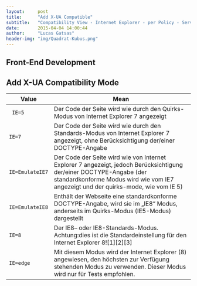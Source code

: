 ```yaml
---
layout:     post
title:      "Add X-UA Compatible"
subtitle:   "Compatibility View - Internet Explorer - per Policy - Server Based"
date:       2015-04-04 14:00:44
author:     "Lucas Gatsas"
header-img: "img/Quadrat-Kubus.png"
---
```


<h2 class="section-heading"><strong> Front-End Development</strong> </h2>
<h2 class="section-heading">Add X-UA Compatibility Mode</h2>


<table class="table">
        <thead>
          <tr>
            <th>Value</th>
            <th id="fadeout-1">Mean</th>
          </tr>
        </thead>
        <tbody>
          <tr>
            <td> <code> IE=5 </code></td>
            <td id="fadeout-1">Der Code der Seite wird wie durch den Quirks-Modus von Internet Explorer 7 angezeigt </td>
          </tr>
          <tr>
            <td><code>IE=7</code></td>
            <td id="fadeout-1">Der Code der Seite wird wie durch den Standards-Modus von Internet Explorer 7 angezeigt, ohne Berücksichtigung der/einer DOCTYPE-Angabe</td>
          </tr>
          <tr>
            <td><code>IE=EmulateIE7</code></td>
            <td id="fadeout-1">Der Code der Seite wird wie von Internet Explorer 7 angezeigt, jedoch Berücksichtigung der/einer DOCTYPE-Angabe (der standardkonforme Modus wird wie vom IE7 angezeigt und der quirks-mode, wie vom IE 5)</td>
          </tr>
               <tr>
            <td><code>IE=EmulateIE8</code></td>
            <td id="fadeout-1">Enthält der Webseite eine standardkonforme DOCTYPE-Angabe, wird sie im „IE8“ Modus, anderseits im Quirks-Modus (IE5-Modus) dargestellt</td>
          </tr>
                        <tr>
            <td><code>IE=8</code></td>
            <td id="fadeout-1">Der IE8– oder IE8-Standards-Modus. Achtung:dies ist die Standardeinstellung für den Internet Explorer 8![1][2][3]</td>
          </tr>
                       <tr>
            <td><code>IE=edge</code></td>
            <td id="fadeout-1">Mit diesem Modus wird der Internet Explorer (8) angewiesen, den höchsten zur Verfügung stehenden Modus zu verwenden. Dieser Modus wird nur für Tests empfohlen.</td>
          </tr>
        </tbody>
      </table>
<!--
<table class="table">
        <thead>
          <tr>
            <th>Value</th>
            <th id="fadeout-1">Mean</th>
          </tr>
        </thead>
        <tbody>
          <tr>
            <td> <code> IE=5 </code></td>
            <td id="fadeout-1">Der Code der Seite wird wie durch den Quirks-Modus von Internet Explorer 7 angezeigt </td>
          </tr>
          <tr>
            <td><code>IE=7</code></td>
            <td id="fadeout-1">Der Code der Seite wird wie durch den Standards-Modus von Internet Explorer 7 angezeigt, ohne Berücksichtigung der/einer DOCTYPE-Angabe</td>
          </tr>
          <tr>
            <td><code>IE=EmulateIE7</code></td>
            <td id="fadeout-1">Der Code der Seite wird wie von Internet Explorer 7 angezeigt, jedoch Berücksichtigung der/einer DOCTYPE-Angabe (der standardkonforme Modus wird wie vom IE7 angezeigt und der quirks-mode, wie vom IE 5)</td>
          </tr>
               <tr>
            <td><code>IE=EmulateIE8</code></td>
            <td id="fadeout-1">Enthält der Webseite eine standardkonforme DOCTYPE-Angabe, wird sie im „IE8“ Modus, anderseits im Quirks-Modus (IE5-Modus) dargestellt</td>
          </tr>
                        <tr>
            <td><code>IE=8</code></td>
            <td id="fadeout-1">Der IE8– oder IE8-Standards-Modus. Achtung:dies ist die Standardeinstellung für den Internet Explorer 8![1][2][3]</td>
          </tr>
                       <tr>
            <td><code>IE=edge</code></td>
            <td id="fadeout-1">Mit diesem Modus wird der Internet Explorer (8) angewiesen, den höchsten zur Verfügung stehenden Modus zu verwenden. Dieser Modus wird nur für Tests empfohlen.</td>
          </tr>
        </tbody>
      </table>


-->

For individual websites a corresponding meta element can be recorded in the head section of the page. Note: this element must be in the header above all other elements. The only exception is the title element and other meta-elements

      

      <code> < meta http-equiv="X-UA-Compatible" content="IE=8" /> </code>




<h2 class="section-heading"><strong> Javascript</strong> </h2>
<h2 class="section-heading"> Internet Explorer 8 - Microsoft</h2>



<div style="overflow:auto; height=200; width=100%;">
<pre style="color:black;background:white;"><pre>

var IE = null;

if (window.navigator.appName == "Microsoft Internet Explorer") {
	
	if (document.documentMode) {

		// Internet Explorer 8

		IE = document.documentMode; // documentMode = 8

		} else {


			// Internet Explorer 5-7

				IE = 5; //setzt the Quirks-Modus

					if (document.compatMode) {
	
			if (document.compatMode == "CSS1Compat")


			IE = 7; IE7 Modus

			}
		}
	}
}
</pre></pre></div>

<blockquote>
	"For every Developer is the Internet Explorer from Microsoft the badest Explorer of all the Time.! - Word -"
</blockquote>